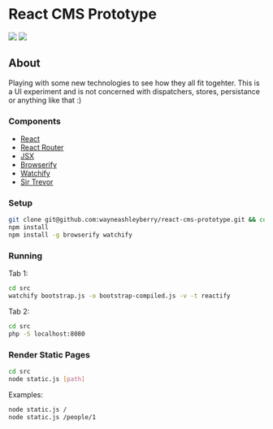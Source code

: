 React CMS Prototype
===================

![](https://david-dm.org/wayneashleyberry/react-cms-prototype.svg?style=flat)
![](https://david-dm.org/wayneashleyberry/react-cms-prototype/dev-status.svg?style=flat)

## About

Playing with some new technologies to see how they all fit togehter. This is
a UI experiment and is not concerned with dispatchers, stores, persistance or
anything like that :)

### Components

- [React](http://facebook.github.io/react/)
- [React Router](https://github.com/rackt/react-router)
- [JSX](https://github.com/facebook/jsx)
- [Browserify](https://github.com/substack/node-browserify)
- [Watchify](https://github.com/substack/watchify)
- [Sir Trevor](https://github.com/madebymany/sir-trevor-js)

### Setup

```sh
git clone git@github.com:wayneashleyberry/react-cms-prototype.git && cd react-cms-prototype
npm install
npm install -g browserify watchify
```

### Running

Tab 1:

```sh
cd src
watchify bootstrap.js -o bootstrap-compiled.js -v -t reactify
```

Tab 2:

```sh
cd src
php -S localhost:8080
```

### Render Static Pages

```sh
cd src
node static.js [path]
```

Examples:

```sh
node static.js /
node static.js /people/1
```

